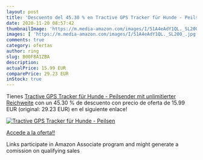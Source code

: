 ```yaml
---
layout: post
title: 'Descuento del 45.30 % en Tractive GPS Tracker für Hunde - Peilsen'
date: 2020-11-20 08:57:42
thumbnailImage: 'https://m.media-amazon.com/images/I/51A4eAdY1QL._SL200_.jpg'
images: [ 'https://m.media-amazon.com/images/I/51A4eAdY1QL._SL200_.jpg' ]
comments: true
category: ofertas
author: ring
slug: B00F8A1ZBA
description:
actualPrice: 15.99 EUR
comparePrice: 29.23 EUR
inStock: true
---
```


Tienes [Tractive GPS Tracker für Hunde - Peilsender mit unlimitierter Reichweite](https://www.amazon.de/dp/B00F8A1ZBA/?tag=tolees0ca-21) con un 45.30 % de descuento con precio de oferta de 15.99 EUR (original: 29.23 EUR) en el siguiente enlace!

[![Tractive GPS Tracker für Hunde - Peilsen](https://m.media-amazon.com/images/I/51A4eAdY1QL._SL200_.jpg)](https://www.amazon.de/dp/B00F8A1ZBA/?tag=tolees0ca-21)

[Accede a la oferta!!](https://www.amazon.de/dp/B00F8A1ZBA/?tag=tolees0ca-21)

Links participate in Amazon Associate program and might generate a comission on qualifying sales


